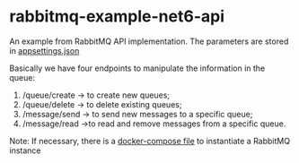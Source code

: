 # rabbitmq-example-net6-api

An example from RabbitMQ API implementation. The parameters are stored in [appsettings.json](https://github.com/GustavoLopes899/rabbitmq-example-net6-api/blob/main/RabbitMQ.API/appsettings.json)

Basically we have four endpoints to manipulate the information in the queue:
1) /queue/create -> to create new queues;
2) /queue/delete -> to delete existing queues;
3) /message/send -> to send new messages to a specific queue;
4) /message/read ->to read and remove messages from a specific queue.

Note:
If necessary, there is a [docker-compose file](https://github.com/GustavoLopes899/rabbitmq-example-net6-api/blob/main/Docker-Files/RabbitMQ/docker-compose.yml) to instantiate a RabbitMQ instance
